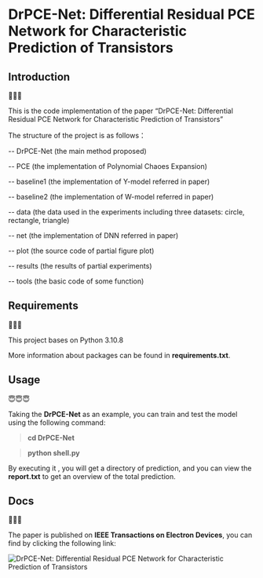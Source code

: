 # DrPCE-Net: Differential Residual PCE Network for Characteristic Prediction of Transistors

## Introduction

🤔🤔🤔

This is the code implementation of the paper “DrPCE-Net: Differential Residual PCE Network for Characteristic Prediction of Transistors”

The structure of the project is as follows：

-- DrPCE-Net (the main method proposed)

-- PCE (the implementation of Polynomial Chaoes Expansion)

-- baseline1 (the implementation of Y-model referred in paper)

-- baseline2 (the implementation of W-model referred in paper)

-- data (the data used in the experiments including three datasets: circle, rectangle, triangle)

-- net (the implementation of DNN referred in paper)

-- plot  (the source code of partial figure plot)

-- results (the results of partial experiments)

-- tools (the basic code of some function)


## Requirements

🥸🥸🥸

This project bases on Python 3.10.8

More information about packages can be found in **requirements.txt**.



## Usage

😇😇😇

Taking the **DrPCE-Net** as an example, you can train and test the model using the following command:
>**cd DrPCE-Net**

>**python shell.py**

By executing it , you will get a directory of prediction, and you can view the **report.txt** to get an overview of the total prediction.


## Docs


🥳🥳🥳

The paper is published on **IEEE Transactions on Electron Devices**, you can find by clicking the following link:

![DrPCE-Net: Differential Residual PCE Network for Characteristic Prediction of Transistors](https://ieeexplore.ieee.org/document/10308755)
